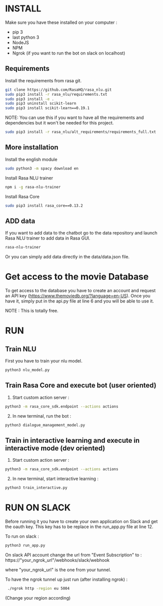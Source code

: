 # INSTALL

Make sure you have these installed on your computer :
- pip 3
- last python 3
- NodeJS
- NPM
- Ngrok (if you want to run the bot on slack on localhost)

## Requirements

Install the requirements from rasa git.

```bash
git clone https://github.com/RasaHQ/rasa_nlu.git
sudo pip3 install -r rasa_nlu/requirements.txt
sudo pip3 install -e .
sudo pip3 uninstall scikit-learn
sudo pip3 install scikit-learn==0.19.1
```

NOTE: You can use this if you want to have all the requirements and dependencies but it won't be needed for this project.
```bash
sudo pip3 install -r rasa_nlu/alt_requirements/requirements_full.txt
```

## More installation

Install the english module

```bash
sudo python3 -m spacy download en
```

Install Rasa NLU trainer

```bash
npm i -g rasa-nlu-trainer
```

Install Rasa Core

```bash
sudo pip3 install rasa_core==0.13.2
```

## ADD data

If you want to add data to the chatbot go to the data repository and launch Rasa NLU trainer to add data in Rasa GUI.

```bash
rasa-nlu-trainer
```

Or you can simply add data directly in the data/data.json file.

# Get access to the movie Database

To get access to the database you have to create an account and request an API key (https://www.themoviedb.org/?language=en-US). Once you have it, simply put in the api.py file at line 6 and you will be able to use it.

NOTE : This is totally free.

# RUN

## Train NLU

First you have to train your nlu model.

```bash
python3 nlu_model.py
```

## Train Rasa Core and execute bot (user oriented)

1) Start custom action server :

```bash
python3 -m rasa_core_sdk.endpoint --actions actions
```

2) In new terminal, run the bot :

```bash
python3 dialogue_management_model.py
```

## Train in interactive learning and execute in interactive mode (dev oriented)

1) Start custom action server :

```bash
python3 -m rasa_core_sdk.endpoint --actions actions
```

2) In new terminal, start interactive learning :

```bash
python3 train_interactive.py
 ```

# RUN ON SLACK

Before running it you have to create your own application on Slack and get the oauth key. This key has to be replace in the run_app.py file at line 12.

To run on slack :

```bash
python3 run_app.py
```

On slack API account change the url from "Event Subscription" to :
https://"your_ngrok_url"/webhooks/slack/webhook

where "your_ngrok_url" is the one from your tunnel.

To have the ngrok tunnel up just run (after installing ngrok) :

```bash
 ./ngrok http -region eu 5004
```

(Change your region according)
